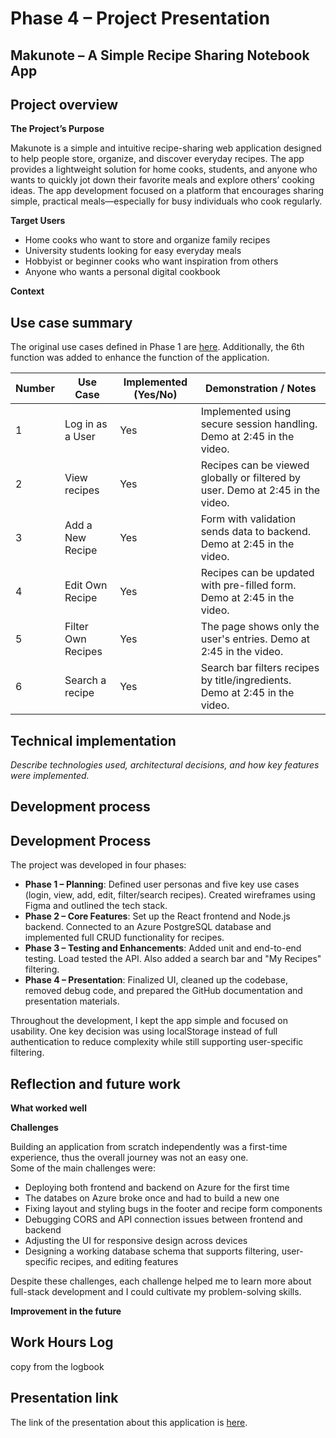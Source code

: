 # Phase 4 – Project Presentation


## Makunote – A Simple Recipe Sharing Notebook App


## Project overview

**The Project’s Purpose**

Makunote is a simple and intuitive recipe-sharing web application designed to help people store, organize, and discover everyday recipes. The app provides a lightweight solution for home cooks, students, and anyone who wants to quickly jot down their favorite meals and explore others’ cooking ideas.
The app development focused on a platform that encourages sharing simple, practical meals—especially for busy individuals who cook regularly.

**Target Users**
- Home cooks who want to store and organize family recipes
- University students looking for easy everyday meals
- Hobbyist or beginner cooks who want inspiration from others
- Anyone who wants a personal digital cookbook

**Context**


## Use case summary

The original use cases defined in Phase 1 are [here](https://github.com/rinawasabi/advanced-web-dev/blob/main/Final_Project/Project_phase_1.md#2-use-cases-and-user-flows). Additionally, the 6th function was added to enhance the function of the application.


| Number | Use Case               | Implemented (Yes/No) | Demonstration / Notes                          |
|--------|------------------------|-----------------------|------------------------------------------------|
| 1      | Log in as a User       | Yes                   | Implemented using secure session handling. Demo at 2:45 in the video. |
| 2      | View recipes           | Yes                   | Recipes can be viewed globally or filtered by user. Demo at 2:45 in the video.    |
| 3      | Add a New Recipe       | Yes                   | Form with validation sends data to backend. Demo at 2:45 in the video. | 
| 4      | Edit Own Recipe        | Yes                   | Recipes can be updated with pre-filled form. Demo at 2:45 in the video. |
| 5      | Filter Own Recipes     | Yes                   | The page shows only the user's entries. Demo at 2:45 in the video. |
| 6      | Search a recipe        | Yes                   | Search bar filters recipes by title/ingredients. Demo at 2:45 in the video. |




## Technical implementation

_Describe technologies used, architectural decisions, and how key features were implemented._



## Development process
## Development Process

The project was developed in four phases:

- **Phase 1 – Planning**: Defined user personas and five key use cases (login, view, add, edit, filter/search recipes). Created wireframes using Figma and outlined the tech stack.
- **Phase 2 – Core Features**: Set up the React frontend and Node.js backend. Connected to an Azure PostgreSQL database and implemented full CRUD functionality for recipes.
- **Phase 3 – Testing and Enhancements**: Added unit and end-to-end testing. Load tested the API. Also added a search bar and "My Recipes" filtering.
- **Phase 4 – Presentation**: Finalized UI, cleaned up the codebase, removed debug code, and prepared the GitHub documentation and presentation materials.

Throughout the development, I kept the app simple and focused on usability. One key decision was using localStorage instead of full authentication to reduce complexity while still supporting user-specific filtering.





## Reflection and future work

**What worked well**


**Challenges**

Building an application from scratch independently was a first-time experience, thus the overall journey was not an easy one.  
Some of the main challenges were:
- Deploying both frontend and backend on Azure for the first time
- The databes on Azure broke once and had to build a new one
- Fixing layout and styling bugs in the footer and recipe form components
- Debugging CORS and API connection issues between frontend and backend
- Adjusting the UI for responsive design across devices
- Designing a working database schema that supports filtering, user-specific recipes, and editing features

Despite these challenges, each challenge helped me to learn more about full-stack development and I could cultivate my problem-solving skills.


**Improvement in the future**



## Work Hours Log

copy from the logbook



## Presentation link

The link of the presentation about this application is [here]().
